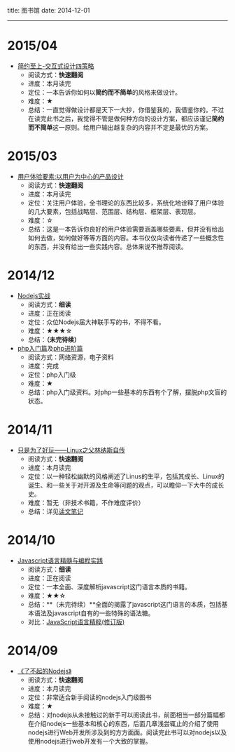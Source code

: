 title: 图书馆
date: 2014-12-01

---

# 2015/04

- [简约至上-交互式设计四策略](http://www.amazon.cn/%E7%AE%80%E7%BA%A6%E8%87%B3%E4%B8%8A-%E4%BA%A4%E4%BA%92%E5%BC%8F%E8%AE%BE%E8%AE%A1%E5%9B%9B%E7%AD%96%E7%95%A5-%E7%A7%91%E5%B0%94%E4%BC%AF%E6%81%A9/dp/B004I91HCY/ref=sr_1_1?ie=UTF8&qid=1430905926&sr=8-1&keywords=%E7%AE%80%E7%BA%A6%E8%87%B3%E4%B8%8A+%E4%BA%A4%E4%BA%92%E5%BC%8F%E8%AE%BE%E8%AE%A1%E5%9B%9B%E7%AD%96%E7%95%A5)
    - 阅读方式：**快速翻阅**
    - 进度：本月读完
    - 定位：一本告诉你如何以**简约而不简单**的风格来做设计。
    - 难度：★
    - 总结：一直觉得做设计都是天下一大抄，你借鉴我的，我借鉴你的。不过在读完此书之后，我觉得不管是做何种方向的设计方案，都应该谨记**简约而不简单**这一原则。给用户输出越复杂的内容并不定是最优的方案。


# 2015/03

- [用户体验要素:以用户为中心的产品设计](http://www.amazon.cn/%E7%94%A8%E6%88%B7%E4%BD%93%E9%AA%8C%E8%A6%81%E7%B4%A0-%E4%BB%A5%E7%94%A8%E6%88%B7%E4%B8%BA%E4%B8%AD%E5%BF%83%E7%9A%84%E4%BA%A7%E5%93%81%E8%AE%BE%E8%AE%A1-%E5%8A%A0%E7%91%9E%E7%89%B9/dp/B0056E8VDS/ref=sr_1_1?ie=UTF8&qid=1425957581&sr=8-1&keywords=%E7%94%A8%E6%88%B7%E4%BD%93%E9%AA%8C%E8%A6%81%E7%B4%A0%EF%BC%9A%E4%BB%A5%E7%94%A8%E6%88%B7%E4%B8%BA%E4%B8%AD%E5%BF%83%E7%9A%84%E4%BA%A7%E5%93%81%E8%AE%BE%E8%AE%A1)
    - 阅读方式：**快速翻阅**
    - 进度：本月读完
    - 定位：关注用户体验，全书理论的东西比较多，系统化地诠释了用户体验的几大要素，包括战略层、范围层、结构层、框架层、表现层。
    - 难度：☆
    - 总结：这是一本告诉你良好的用户体验需要涵盖哪些要素，但并没有给出如何去做，如何做好等等方面的内容。本书仅仅向读者传递了一些概念性的东西，并没有给出一些实践内容。总体来说不推荐阅读。


# 2014/12

- [Nodejs实战](http://item.jd.com/11457487.html)
    - 阅读方式：**细读**
    - 进度：正在阅读
    - 定位：众位Nodejs届大神联手写的书，不得不看。
    - 难度：★★★☆
    - 总结：**（未完待续）**
- [php入门篇](http://www.imooc.com/learn/54)及[php进阶篇](http://www.imooc.com/learn/26)
    - 阅读方式：网络资源，电子资料
    - 进度：完成
    - 定位：php入门级
    - 难度：★
    - 总结：php入门级资料。对php一些基本的东西有个了解，摆脱php文盲的状态。


# 2014/11

- [只是为了好玩——Linux之父林纳斯自传](http://www.amazon.cn/dp/B00MB51SAI/ref=pd_rhf_dp_s_cp_3_W8VW?_encoding=UTF8&refRID=1RYMH7VHBKXHSCWPN4DZ)
    - 阅读方式：**快速翻阅**
    - 进度：本月读完
    - 定位：以一种轻松幽默的风格阐述了Linus的生平，包括其成长、Linux的诞生、和一些关于对开源及生命等问题的观点，可以瞻仰一下大牛的成长史。
    - 难度：暂无（非技术书籍，不作难度评价）
    - 总结：详见[读文笔记](http://gejiawen.github.io/2014/11/25/%E8%AF%BB%E6%96%87%E7%AC%94%E8%AE%B0/%E8%AF%BB%E6%96%87%E7%AC%94%E8%AE%B0%EF%BC%9A%E5%8F%AA%E6%98%AF%E4%B8%BA%E4%BA%86%E5%A5%BD%E7%8E%A9%E2%80%94%E2%80%94Linux%E4%B9%8B%E7%88%B6%E6%9E%97%E7%BA%B3%E6%96%AF%E8%87%AA%E4%BC%A0/)


# 2014/10

- [Javascript语言精髓与编程实践](http://www.amazon.cn/JavaScript%E8%AF%AD%E8%A8%80%E7%B2%BE%E9%AB%93%E4%B8%8E%E7%BC%96%E7%A8%8B%E5%AE%9E%E8%B7%B5-%E5%91%A8%E7%88%B1%E6%B0%91/dp/B007IVAG8K/ref=sr_1_fkmr0_1?ie=UTF8&qid=1415092153&sr=8-1-fkmr0&keywords=Javascript%E8%AF%AD%E8%A8%80%E7%B2%BE%E9%AB%93%E4%B8%8E%E7%BC%96%E7%A8%8B%E5%AE%9E%E9%99%85)
    - 阅读方式：**细读**
    - 进度：正在阅读
    - 定位：一本全面、深度解析javascript这门语言本质的书籍。
    - 难度：★★☆
    - 总结：**（未完待续）**全面的揭露了javascript这门语言的本质，包括基本语法及javascript自有的一些特殊的语法糖。
    - 对比：[JavaScript语言精粹(修订版)](http://www.amazon.cn/JavaScript%E8%AF%AD%E8%A8%80%E7%B2%BE%E7%B2%B9-%E9%81%93%E6%A0%BC%E6%8B%89%E6%96%AF%E2%80%A2%E5%85%8B%E7%BD%97%E5%85%8B%E7%A6%8F%E5%BE%B7/dp/B0097CON2S/ref=sr_1_1?ie=UTF8&qid=1415093112&sr=8-1&keywords=Javascript%E8%AF%AD%E8%A8%80%E7%B2%BE%E9%AB%93)


# 2014/09

- [《了不起的Nodejs》](http://www.amazon.cn/%E4%BA%86%E4%B8%8D%E8%B5%B7%E7%9A%84Node-js-%E5%B0%86JavaScript%E8%BF%9B%E8%A1%8C%E5%88%B0%E5%BA%95-%E5%8A%B3%E5%A5%87/dp/B00GI7EO6U/ref=sr_1_1?ie=UTF8&qid=1415091973&sr=8-1&keywords=%E4%BA%86%E4%B8%8D%E8%B5%B7%E7%9A%84Nodejs)
    - 阅读方式：**快速翻阅**
    - 进度：本月读完
    - 定位：非常适合新手阅读的nodejs入门级图书
    - 难度：★
    - 总结：对nodejs从未接触过的新手可以阅读此书，前面相当一部分篇幅都在介绍nodejs一些基本和核心的东西，后面几章浅尝辄止的介绍了使用nodejs进行Web开发所涉及到的方方面面。阅读完此书可以对nodejs以及使用nodejs进行web开发有一个大致的掌握。
